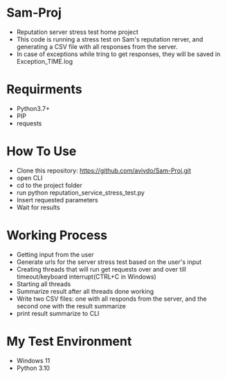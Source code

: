 # Sam-Proj
- Reputation server stress test home project
- This code is running a stress test on Sam's reputation rerver, and generating a CSV file with all responses from the server.
- In case of exceptions while tring to get responses, they will be saved in Exception_TIME.log

# Requirments
- Python3.7+
- PIP
- requests

# How To Use
- Clone this repository: https://github.com/avivdo/Sam-Proj.git
- open CLI
- cd to the project folder
- run python reputation_service_stress_test.py
- Insert requested parameters
- Wait for results

# Working Process
- Getting input from the user
- Generate urls for the server stress test based on the user's input
- Creating threads that will run get requests over and over till timeout/keyboard interrupt(CTRL+C in Windows)
- Starting all threads
- Summarize result after all threads done working
- Write two CSV files: one with all responds from the server, and the second one with the result summarize
- print result summarize to CLI

# My Test Environment
- Windows 11
- Python 3.10


